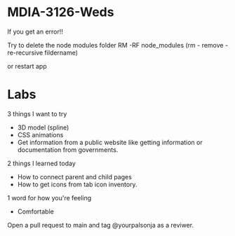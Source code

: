# MDIA-3126-Weds

If you get an error!!

Try to delete the node modules folder
RM -RF node_modules
(rm - remove - re-recursive fildername)

or restart app

# Labs

3 things I want to try
- 3D model (spline)
- CSS animations
- Get information from a public website like getting information or documentation from governments.

2 things I learned today
- How to connect parent and child pages
- How to get icons from tab icon inventory.

1 word for how you're feeling
- Comfortable

Open a pull request to main and tag @yourpalsonja as a reviwer.